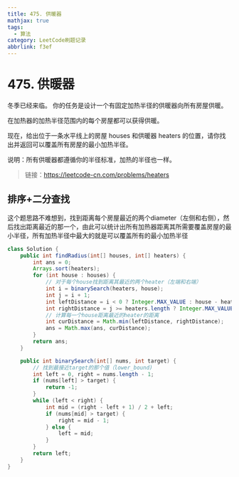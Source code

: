 ```yaml
---
title: 475. 供暖器
mathjax: true
tags:
  - 算法
category: LeetCode刷题记录
abbrlink: f3ef
---
```

# 475. 供暖器

冬季已经来临。 你的任务是设计一个有固定加热半径的供暖器向所有房屋供暖。

在加热器的加热半径范围内的每个房屋都可以获得供暖。

现在，给出位于一条水平线上的房屋 houses 和供暖器 heaters 的位置，请你找出并返回可以覆盖所有房屋的最小加热半径。

说明：所有供暖器都遵循你的半径标准，加热的半径也一样。

> 链接：https://leetcode-cn.com/problems/heaters

<!-- more -->

## 排序+二分查找

这个题思路不难想到，找到距离每个房屋最近的两个diameter（左侧和右侧），然后找出距离最近的那一个，由此可以统计出所有加热器距离其所需要覆盖房屋的最小半径，所有加热半径中最大的就是可以覆盖所有的最小加热半径

```java
class Solution {
    public int findRadius(int[] houses, int[] heaters) {
        int ans = 0;
        Arrays.sort(heaters);
        for (int house : houses) {
            // 对于每个house找到距离其最近的两个heater（左端和右端）
            int i = binarySearch(heaters, house);
            int j = i + 1;
            int leftDistance = i < 0 ? Integer.MAX_VALUE : house - heaters[i];
            int rightDistance = j >= heaters.length ? Integer.MAX_VALUE : heaters[j] - house;
            // 计算每一个house距离最近的heater的距离
            int curDistance = Math.min(leftDistance, rightDistance);
            ans = Math.max(ans, curDistance);
        }
        return ans;
    }

    public int binarySearch(int[] nums, int target) {
        // 找到最接近target的那个值（lower_bound)
        int left = 0, right = nums.length - 1;
        if (nums[left] > target) {
            return -1;
        }
        while (left < right) {
            int mid = (right - left + 1) / 2 + left;
            if (nums[mid] > target) {
                right = mid - 1;
            } else {
                left = mid;
            }
        }
        return left;
    }
}
```

